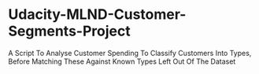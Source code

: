 # Udacity-MLND-Customer-Segments-Project
A Script To Analyse Customer Spending To Classify Customers Into Types, Before Matching These Against Known Types Left Out Of The Dataset

